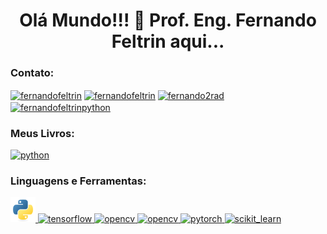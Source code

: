<h1 align="center">Olá Mundo!!! 👋 Prof. Eng. Fernando Feltrin aqui...</h1>
<h3 align="left">Contato:</h3>
<p align="left">
<a href="https://orcid.org/0000-0002-0198-8888" target="blank"><img align="center" src="https://figshare.com/ndownloader/files/8439032" alt="fernandofeltrin" height="30" width="40" /></a>
<a href="https://linkedin.com/in/fernandofeltrin" target="blank"><img align="center" src="https://raw.githubusercontent.com/rahuldkjain/github-profile-readme-generator/master/src/images/icons/Social/linked-in-alt.svg" alt="fernandofeltrin" height="30" width="40" /></a>
<a href="https://kaggle.com/fernando2rad" target="blank"><img align="center" src="https://raw.githubusercontent.com/rahuldkjain/github-profile-readme-generator/master/src/images/icons/Social/kaggle.svg" alt="fernando2rad" height="30" width="40" /></a>
<a href="https://fb.com/fernandofeltrinpython" target="blank"><img align="center" src="https://raw.githubusercontent.com/rahuldkjain/github-profile-readme-generator/master/src/images/icons/Social/facebook.svg" alt="fernandofeltrinpython" height="30" width="40" /></a>
</p>

<h3 align="left">Meus Livros:</h3>
<p align="left"> <a href="https://www.amazon.com.br/s?i=digital-text&rh=p_27%3AFernando+Feltrin&s=relevancerank&text=Fernando+Feltrin&ref=dp_byline_sr_ebooks_1" target="_blank"> <img src="https://camo.githubusercontent.com/64bcab667afb4101e86fcf3ce8d99f6f3bf690ce29c5e70a87a23fdcfdfe904a/68747470733a2f2f662e636c6f75642e6769746875622e636f6d2f6173736574732f343938343639302f313031373439372f30633665386237652d306331322d313165332d386463622d3462326637353236623762302e706e67" alt="python" width="40" height="40"/> </a> </p>

<h3 align="left">Linguagens e Ferramentas:</h3>
<p align="left"> <a href="https://www.python.org" target="_blank"> <img src="https://raw.githubusercontent.com/devicons/devicon/master/icons/python/python-original.svg" alt="python" width="40" height="40"/> </a> <a href="https://www.tensorflow.org" target="_blank"> <img src="https://www.vectorlogo.zone/logos/tensorflow/tensorflow-icon.svg" alt="tensorflow" width="40" height="40"/> </a> <a href="https://keras.io//" target="_blank"> <img src="https://github.com/valohai/ml-logos/blob/master/keras.svg" alt="opencv" width="40" height="40"/> </a> <a href="https://opencv.org/" target="_blank"> <img src="https://www.vectorlogo.zone/logos/opencv/opencv-icon.svg" alt="opencv" width="40" height="40"/> </a> <a href="https://pytorch.org/" target="_blank"> <img src="https://www.vectorlogo.zone/logos/pytorch/pytorch-icon.svg" alt="pytorch" width="40" height="40"/> </a> <a href="https://scikit-learn.org/" target="_blank"> <img src="https://upload.wikimedia.org/wikipedia/commons/0/05/Scikit_learn_logo_small.svg" alt="scikit_learn" width="40" height="40"/> </a>  </p>
